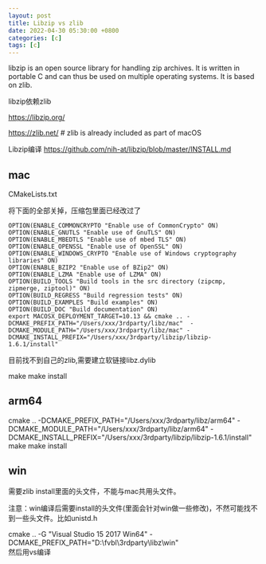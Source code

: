 ```yaml
---
layout: post
title: Libzip vs zlib
date: 2022-04-30 05:30:00 +0800
categories: [c]
tags: [c]
---
```

libzip is an open source library for handling zip archives. It is written in portable C and can thus be used on multiple operating systems. It is based on zlib.

libzip依赖zlib

https://libzip.org/

https://zlib.net/ # zlib is already included as part of macOS


Libzip编译 https://github.com/nih-at/libzip/blob/master/INSTALL.md

## mac
CMakeLists.txt

将下面的全部关掉，压缩包里面已经改过了
```
OPTION(ENABLE_COMMONCRYPTO "Enable use of CommonCrypto" ON)
OPTION(ENABLE_GNUTLS "Enable use of GnuTLS" ON)
OPTION(ENABLE_MBEDTLS "Enable use of mbed TLS" ON)
OPTION(ENABLE_OPENSSL "Enable use of OpenSSL" ON)
OPTION(ENABLE_WINDOWS_CRYPTO "Enable use of Windows cryptography libraries" ON)
OPTION(ENABLE_BZIP2 "Enable use of BZip2" ON)
OPTION(ENABLE_LZMA "Enable use of LZMA" ON)
OPTION(BUILD_TOOLS "Build tools in the src directory (zipcmp, zipmerge, ziptool)" ON)
OPTION(BUILD_REGRESS "Build regression tests" ON)
OPTION(BUILD_EXAMPLES "Build examples" ON)
OPTION(BUILD_DOC "Build documentation" ON)  
export MACOSX_DEPLOYMENT_TARGET=10.13 && cmake .. -DCMAKE_PREFIX_PATH="/Users/xxx/3rdparty/libz/mac"  -DCMAKE_MODULE_PATH="/Users/xxx/3rdparty/libz/mac" -DCMAKE_INSTALL_PREFIX="/Users/xxx/3rdparty/libzip/libzip-1.6.1/install"
```
目前找不到自己的zlib,需要建立软链接libz.dylib

make
make install
## arm64
cmake .. -DCMAKE_PREFIX_PATH="/Users/xxx/3rdparty/libz/arm64" -DCMAKE_MODULE_PATH="/Users/xxx/3rdparty/libz/arm64" -DCMAKE_INSTALL_PREFIX="/Users/xxx/3rdparty/libzip/libzip-1.6.1/install"
make
make install
## win
需要zlib install里面的头文件，不能与mac共用头文件。

注意：win编译后需要install的头文件(里面会针对win做一些修改)，不然可能找不到一些头文件。比如unistd.h

cmake .. -G "Visual Studio 15 2017 Win64" -DCMAKE_PREFIX_PATH="D:\fvbl\3rdparty\libz\win"    
然后用vs编译